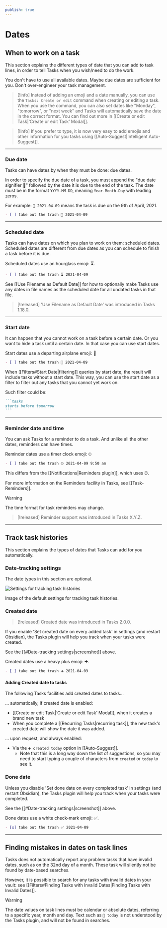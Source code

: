 ```yaml
---
publish: true
---
```


# Dates

## When to work on a task

This section explains the different types of date that you can add to task lines, in order to tell Tasks when you wish/need to do the work.

You don't have to use all available dates.
Maybe due dates are sufficient for you.
Don't over-engineer your task management.

> [!info]
> Instead of adding an emoji and a date manually, you can use the `Tasks: Create or edit` command when creating or editing a task.
When you use the command, you can also set dates like "Monday", "tomorrow", or "next week" and Tasks will automatically save the date in the correct format.
You can find out more in [[Create or edit Task|‘Create or edit Task’ Modal]].

> [!info]
> If you prefer to type, it is now very easy to add emojis and other information for you tasks using [[Auto-Suggest|Intelligent Auto-Suggest]].

---

### Due date

Tasks can have dates by when they must be done: due dates.

In order to specify the due date of a task, you must append the "due date signifier 📅" followed by the date it is due to the end of the task.
The date must be in the format `YYYY-MM-DD`, meaning `Year-Month-Day` with leading zeros.

For example: `📅 2021-04-09` means the task is due on the 9th of April, 2021.

```markdown
- [ ] take out the trash 📅 2021-04-09
```

---

### Scheduled date

Tasks can have dates on which you plan to work on them: scheduled dates.
Scheduled dates are different from due dates as you can schedule to finish a task before it is due.

Scheduled dates use an hourglass emoji: ⏳.

```markdown
- [ ] take out the trash ⏳ 2021-04-09
```

See [[Use Filename as Default Date]] for how to optionally make Tasks use any dates in file names as the scheduled date for all undated tasks in that file.

> [!released]
'Use Filename as Default Date' was introduced in Tasks 1.18.0.

---

### Start date

It can happen that you cannot work on a task before a certain date.
Or you want to hide a task until a certain date.
In that case you can use start dates.

Start dates use a departing airplane emoji: 🛫

```markdown
- [ ] take out the trash 🛫 2021-04-09
```

When [[Filters#Start Date|filtering]] queries by start date,
the result will include tasks without a start date.
This way, you can use the start date as a filter to filter out any tasks that you cannot yet work on.

Such filter could be:

````markdown
```tasks
starts before tomorrow
```
````

---

### Reminder date and time

You can ask Tasks for a reminder to do a task. And unlike all the other dates, reminders can have times.

Reminder dates use a timer clock emoji: ⏲

```markdown
- [ ] take out the trash ⏲ 2021-04-09 9:50 am
```

This differs from the [[Notifications|Reminders plugin]], which uses ⏰.

For more information on the Reminders facility in Tasks, see [[Task-Reminders]].

> [!warning]
> The time format for task reminders may change.

> [!released]
> Reminder support was introduced in Tasks X.Y.Z.

---

## Track task histories

This section explains the types of dates that Tasks can add for you automatically.

### Date-tracking settings

The date types in this section are optional.

![Settings for tracking task histories](../../images/settings-optional-date-fields.png)

Image of the default settings for tracking task histories.

### Created date

> [!released]
Created date was introduced in Tasks 2.0.0.

If you enable 'Set created date on every added task' in settings (and restart Obsidian), the Tasks plugin will help you track when your tasks were created.

See the [[#Date-tracking settings|screenshot]] above.

Created dates use a heavy plus emoji: ➕.

```markdown
- [ ] take out the trash ➕ 2021-04-09
```

#### Adding Created date to tasks

The following Tasks facilities add created dates to tasks...

... automatically, if created date is enabled:

- [[Create or edit Task|‘Create or edit Task’ Modal]], when it creates a brand new task
- When you complete a [[Recurring Tasks|recurring task]], the new task's created date will show the date it was added.

... upon request, and always enabled:

- Via the `➕ created today` option in [[Auto-Suggest]].
  - Note that this is a long way down the list of suggestions, so you may need to start typing a couple of characters from `created` or `today` to see it.

### Done date

Unless you disable 'Set done date on every completed task' in settings (and restart Obsidian), the Tasks plugin will help you track when your tasks were completed.

See the [[#Date-tracking settings|screenshot]] above.

Done dates use a white check-mark emoji: ✅.

```markdown
- [x] take out the trash ✅ 2021-04-09
```

---

## Finding mistakes in dates on task lines

Tasks does not automatically report any problem tasks that have invalid dates, such as on the 32nd day of a month. These task will silently not be found by date-based searches.

However, it is possible to search for any tasks with invalid dates in your vault: see
[[Filters#Finding Tasks with Invalid Dates|Finding Tasks with Invalid Dates]].

> [!warning]
The date values on task lines must be calendar or absolute dates, referring to a specific year, month and day. Text such as `📅 today` is not understood by the Tasks plugin, and will not be found in searches.
